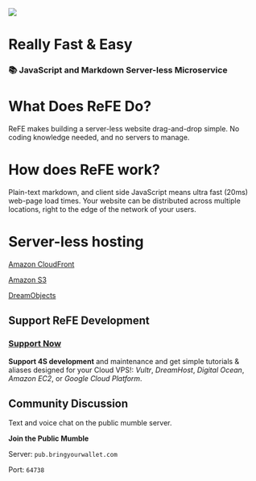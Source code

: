 ![](https://raw.githubusercontent.com/refeStack/refe/master/img/refe-wide.png)

# Really Fast & Easy

### 📚 JavaScript and Markdown Server-less Microservice

# What Does ReFE Do?

ReFE makes building a server-less website drag-and-drop simple. No coding knowledge needed, and no servers to manage.

# How does ReFE work?

Plain-text markdown, and client side JavaScript means ultra fast (20ms) web-page load times. Your website can be distributed across multiple locations, right to the edge of the network of your users.

# Server-less hosting

[Amazon CloudFront](https://aws.amazon.com/cloudfront/)

[Amazon S3](https://aws.amazon.com/s3/)

[DreamObjects](https://www.dreamhost.com/cloud/storage/)

## Support ReFE Development

### **[Support Now](https://bringyourwallet.com/donate)**

**Support 4S development** and maintenance and get simple tutorials & aliases designed for your Cloud VPS!: _Vultr_, _DreamHost_, _Digital Ocean_, _Amazon EC2_, or _Google Cloud Platform_.


## Community Discussion

Text and voice chat on the public mumble server.

**Join the Public Mumble**

Server: `pub.bringyourwallet.com`

Port: `64738`
